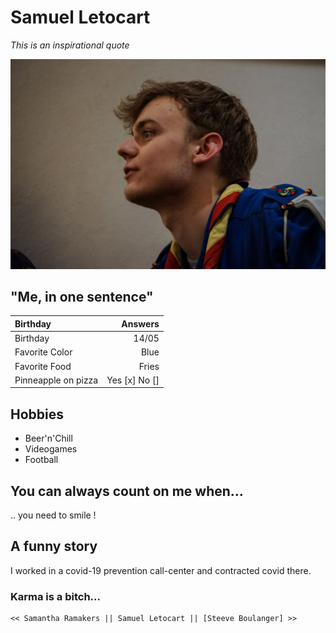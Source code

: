 # Samuel Letocart

*This is an inspirational quote*

![Sam as a scout](sam.jpg "This is me !")

## "Me, in one sentence"

| Birthday      	|Answers 		|
| :-------------	|	--------------:	|
| Birthday		|	14/05		|
| Favorite Color	|	Blue		|
| Favorite Food		|	Fries		|
| Pinneapple on pizza	|	Yes [x] No []	|



## Hobbies

* Beer'n'Chill
* Videogames
* Football

## You can always count on me when...

.. you need to smile !

## A funny story

I worked in a covid-19 prevention call-center and contracted covid there.

### Karma is a bitch...


    << Samantha Ramakers || Samuel Letocart || [Steeve Boulanger] >>
